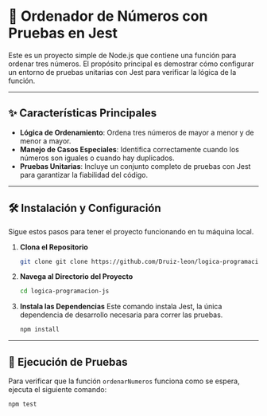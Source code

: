 # 🔢 Ordenador de Números con Pruebas en Jest

Este es un proyecto simple de Node.js que contiene una función para ordenar tres números. El propósito principal es demostrar cómo configurar un entorno de pruebas unitarias con Jest para verificar la lógica de la función.

---

## ✨ Características Principales

* **Lógica de Ordenamiento**: Ordena tres números de mayor a menor y de menor a mayor.
* **Manejo de Casos Especiales**: Identifica correctamente cuando los números son iguales o cuando hay duplicados.
* **Pruebas Unitarias**: Incluye un conjunto completo de pruebas con Jest para garantizar la fiabilidad del código.

---

## 🛠️ Instalación y Configuración

Sigue estos pasos para tener el proyecto funcionando en tu máquina local.

1.  **Clona el Repositorio**
    ```bash
    git clone git clone https://github.com/Druiz-leon/logica-programacion-js.git
    ```

2.  **Navega al Directorio del Proyecto**
    ```bash
    cd logica-programacion-js
    ```

3.  **Instala las Dependencias**
    Este comando instala Jest, la única dependencia de desarrollo necesaria para correr las pruebas.
    ```bash
    npm install
    ```

---

## 🧪 Ejecución de Pruebas

Para verificar que la función `ordenarNumeros` funciona como se espera, ejecuta el siguiente comando:

```bash
npm test
